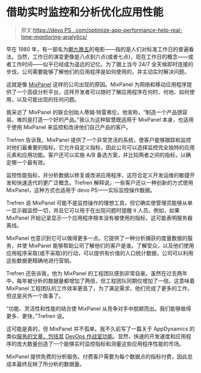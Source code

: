 # 借助实时监控和分析优化应用性能

> 原文:[https://devo PS . com/optimize-app-performance-help-real-time-monitoring-analytics/](https://devops.com/optimize-app-performance-help-real-time-monitoring-analytics/)

早在 1980 年，有一部名为[朝九晚五](https://www.imdb.com/title/tt0080319/)的电影——指的是人们对标准工作日的普遍看法。当然，工作日的演变更像是八点到六点(或者七点)，现在工作日的概念——或者工作时间——似乎已经成为遥远的记忆。为了跟上当今 24/7 全天候即时连接的步伐，公司需要能够了解他们的应用程序是如何使用的，并主动实时解决问题。

这就是像 [MixPanel](https://mixpanel.com/) 这样的公司出现的原因。MixPanel 为网络和移动应用程序提供了一个高级分析平台，这样开发者可以随时了解应用程序在何时、何地、如何使用，以及可能出现的任何问题。

我采访了 MixPanel 的联合创始人蒂姆·特雷弗伦。他宣称，“制造一个产品很容易。难的是打造一个好的产品。”我认为这种智慧既适用于 MixPanel 本身，也适用于使用 MixPanel 来监控和改进他们自己产品的客户。

Trefren 告诉我，MixPanel 提供了一个非常灵活的系统，使客户能够跟踪和监控对他们最重要的指标。它允许自定义指标，因此公司可以选择监控完全独特的应用元素和应用功能。客户还可以实施 A/B 备选方案，并比较两者之间的指标，以确定哪一个最有效。

监控性能指标，并分析数据以修复或改进应用程序，这符合定义开发运维的敏捷开发和快速迭代的更广泛概念。Trefren 解释说，一些客户还以一种创新的方式使用 MixPanel，这种方式也适用于 devo PS——实际监控操作数据。

Trefren 说 MixPanel 可能不是监控操作的理想工具，但它确实使管理员能够从单一显示器监控一切，并且它可以用于在出现问题时提醒 it 人员。例如，如果 MixPanel 开始记录显示一个应用程序根本没有被使用的指标，这可能表明服务器离线。

MixPanel 也意识到它可以做得更多一点。它提供了一种分析捕获的度量数据的服务，并使 MixPanel 能够帮助公司了解他们的客户是谁。了解受众，以及他们使用应用程序采取(或不采取)的行动，可以提供有价值的人口统计数据，公司可以利用这些数据更精确地进行营销。

Trefren 还告诉我，他为 MixPanel 的工程团队感到非常自豪。虽然在过去两年中，每年被分析的数据量都增加了两倍，但工程团队同期仅增加了一倍。这意味着 MixPanel 工程团队的工作效率更高了，为了满足需求，他们完成了更多的工作，但这是另外一个故事了。

“功能、灵活性和性能的结合使 MixPanel 从竞争对手中脱颖而出。我们能够做得更多、更快，”Trefren 说。

这可能是真的，但 MixPanel 并不孤单。我不久前写了一篇关于 AppDynamics 的类似[服务的文章，包括其](https://devops.com/features/monitor-mobile-apps-behavior-freemium-tool-appdynamics/) [DevOps 作战室功能](https://devops.com/features/collaborate-effectively-appdynamics-devops-virtual-war-room/)。显然，快速的开发速度和应用程序的庞大数量创造了一个能够实时监控指标和测量这些应用程序性能的市场。

MixPanel 提供免费的分析服务。付费客户需要为每个数据点的指标付费，因此总成本最终反映了所分析的数据量。